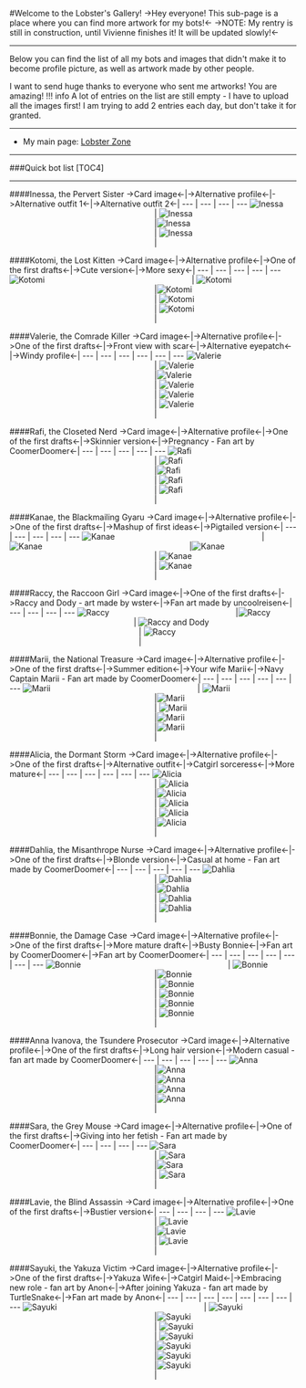 #Welcome to the Lobster's Gallery!
->Hey everyone! This sub-page is a place where you can find more artwork for my bots!<-
->NOTE: My rentry is still in construction, until Vivienne finishes it! It will be updated slowly!<-
***
Below you can find the list of all my bots and images that didn't make it to become profile picture, as well as artwork made by other people.

I want to send huge thanks to everyone who sent me artworks! You are amazing!
!!! info
    A lot of entries on the list are still empty - I have to upload all the images first! I am trying to add 2 entries each day, but don't take it for granted.
***
- My main page: [Lobster Zone](https://rentry.org/lobsterchan)
***
###Quick bot list
[TOC4]
***

####Inessa, the Pervert Sister
->Card image<-|->Alternative profile<-|->Alternative outfit 1<-|->Alternative outfit 2<-|
--- | --- | --- | --- 
![Inessa](https://files.catbox.moe/ln6fmw.png)                              | ![Inessa](https://files.catbox.moe/xqntlm.png)                              |![Inessa](https://files.catbox.moe/tatvse.png)                              | ![Inessa](https://files.catbox.moe/062h5w.png)                              |

####Kotomi, the Lost Kitten
->Card image<-|->Alternative profile<-|->One of the first drafts<-|->Cute version<-|->More sexy<-|
--- | --- | --- | --- | ---
![Kotomi](https://files.catbox.moe/h1h1pq.png)                              | ![Kotomi](https://files.catbox.moe/ddxzg8.png)                              |![Kotomi](https://files.catbox.moe/2t779e.png)                              | ![Kotomi](https://files.catbox.moe/h8ua20.png)                              | ![Kotomi](https://files.catbox.moe/678tve.png)                              |

####Valerie, the Comrade Killer
->Card image<-|->Alternative profile<-|->One of the first drafts<-|->Front view with scar<-|->Alternative eyepatch<-|->Windy profile<-|
--- | --- | --- | --- | --- | ---
![Valerie](https://files.catbox.moe/g2c8nn.png)                              | ![Valerie](https://files.catbox.moe/xjo28w.png)                              |![Valerie](https://files.catbox.moe/ecdthm.png)                              | ![Valerie](https://files.catbox.moe/6myw4e.png)                              | ![Valerie](https://files.catbox.moe/ln8w18.png)                              | ![Valerie](https://files.catbox.moe/q3ra6g.png)                              |

####Rafi, the Closeted Nerd
->Card image<-|->Alternative profile<-|->One of the first drafts<-|->Skinnier version<-|->Pregnancy - Fan art by CoomerDoomer<-|
--- | --- | --- | --- | ---
![Rafi](https://files.catbox.moe/sgb00j.png)                              | ![Rafi](https://files.catbox.moe/3mcnvi.png)                              |![Rafi](https://files.catbox.moe/da7s0g.png)                              | ![Rafi](https://files.catbox.moe/zmt2bw.png)                              | ![Rafi](https://files.catbox.moe/6s6tg3.png)                              |


####Kanae, the Blackmailing Gyaru
->Card image<-|->Alternative profile<-|->One of the first drafts<-|->Mashup of first ideas<-|->Pigtailed version<-|
--- | --- | --- | --- | ---
![Kanae](https://files.catbox.moe/lvajnd.png)                              | ![Kanae](https://files.catbox.moe/3xfpty.png)                              |![Kanae](https://files.catbox.moe/6d1xdp.png)                              | ![Kanae](https://files.catbox.moe/nn330b.png)                              | ![Kanae](https://files.catbox.moe/wzfnm1.png)                              |


####Raccy, the Raccoon Girl
->Card image<-|->One of the first drafts<-|->Raccy and Dody - art made by wster<-|->Fan art made by uncoolreisen<-|
--- | --- | --- | ---
![Raccy](https://files.catbox.moe/i39lsy.png)                          |![Raccy](https://files.catbox.moe/2932w8.png)                          | ![Raccy and Dody](https://files.catbox.moe/zbrdgc.png)                           | ![Raccy](https://files.catbox.moe/0y0l0z.png)                           |

####Marii, the National Treasure
->Card image<-|->Alternative profile<-|->One of the first drafts<-|->Summer edition<-|->Your wife Marii<-|->Navy Captain Marii - Fan art made by CoomerDoomer<-|
--- | --- | --- | --- | --- | ---
![Marii](https://files.catbox.moe/g2k59y.png)                              | ![Marii](https://files.catbox.moe/qm958o.png)                              |![Marii](https://files.catbox.moe/dz2pbx.png)                              | ![Marii](https://files.catbox.moe/y64v5m.png)                              |![Marii](https://files.catbox.moe/8qid42.png)                              |![Marii](https://files.catbox.moe/ls5ms9.png)                              |

####Alicia, the Dormant Storm
->Card image<-|->Alternative profile<-|->One of the first drafts<-|->Alternative outfit<-|->Catgirl sorceress<-|->More mature<-|
--- | --- | --- | --- | --- | ---
![Alicia](https://files.catbox.moe/f2f06l.png)                              | ![Alicia](https://files.catbox.moe/0go3ep.png)                              |![Alicia](https://files.catbox.moe/29iidi.png)                              | ![Alicia](https://files.catbox.moe/njvy44.png)                              | ![Alicia](https://files.catbox.moe/tlewg7.png)                              |![Alicia](https://files.catbox.moe/qg0r7h.png)                              |

####Dahlia, the Misanthrope Nurse
->Card image<-|->Alternative profile<-|->One of the first drafts<-|->Blonde version<-|->Casual at home - Fan art made by CoomerDoomer<-|
--- | --- | --- | --- | ---
![Dahlia](https://files.catbox.moe/udbiyc.png)                              | ![Dahlia](https://files.catbox.moe/wmholh.png)                              |![Dahlia](https://files.catbox.moe/xavorq.png)                              | ![Dahlia](https://files.catbox.moe/5x1g9m.png)                              | ![Dahlia](https://files.catbox.moe/b3ezwi.png)                              |

####Bonnie, the Damage Case
->Card image<-|->Alternative profile<-|->One of the first drafts<-|->More mature draft<-|->Busty Bonnie<-|->Fan art by CoomerDoomer<-|->Fan art by CoomerDoomer<-|
--- | --- | --- | --- | --- | --- | ---
![Bonnie](https://files.catbox.moe/znoirz.png)                              | ![Bonnie](https://files.catbox.moe/m6lz7a.png)                              |![Bonnie](https://files.catbox.moe/y72gyt.png)                              | ![Bonnie](https://files.catbox.moe/ha6sqr.png)                              | ![Bonnie](https://files.catbox.moe/4ell5a.png)                              | ![Bonnie](https://files.catbox.moe/0mn4fa.png)                              | ![Bonnie](https://files.catbox.moe/i5l8s9.png)                              |

####Anna Ivanova, the Tsundere Prosecutor
->Card image<-|->Alternative profile<-|->One of the first drafts<-|->Long hair version<-|->Modern casual - fan art made by CoomerDoomer<-|
--- | --- | --- | --- | ---
![Anna](https://files.catbox.moe/7dpfng.png)                              |![Anna](https://files.catbox.moe/i72oa1.png)                              |![Anna](https://files.catbox.moe/4vbwc9.png)                              |![Anna](https://files.catbox.moe/1dpugj.png)                              |![Anna](https://files.catbox.moe/43rv1z.png)                              |

####Sara, the Grey Mouse
->Card image<-|->Alternative profile<-|->One of the first drafts<-|->Giving into her fetish - Fan art made by CoomerDoomer<-|
--- | --- | --- | --- 
![Sara](https://files.catbox.moe/te3isu.png)                              | ![Sara](https://files.catbox.moe/pfk1nx.png)                              |![Sara](https://files.catbox.moe/zsxulg.png)                              | ![Sara](https://files.catbox.moe/awsxtd.png)                              |

####Lavie, the Blind Assassin
->Card image<-|->Alternative profile<-|->One of the first drafts<-|->Bustier version<-|
--- | --- | --- | --- 
![Lavie](https://files.catbox.moe/ppoefk.png)                              | ![Lavie](https://files.catbox.moe/zillia.png)                              |![Lavie](https://files.catbox.moe/udzhpj.png)                              | ![Lavie](https://files.catbox.moe/9anult.png)                              |

####Sayuki, the Yakuza Victim
->Card image<-|->Alternative profile<-|->One of the first drafts<-|->Yakuza Wife<-|->Catgirl Maid<-|->Embracing new role - fan art by Anon<-|->After joining Yakuza - fan art made by TurtleSnake<-|->Fan art made by Anon<-|
--- | --- | --- | --- | --- | --- | --- | ---
![Sayuki](https://files.catbox.moe/7pe2u0.png)                              | ![Sayuki](https://files.catbox.moe/sd0bbq.png)                              |![Sayuki](https://files.catbox.moe/6bsahp.png)                              | ![Sayuki](https://files.catbox.moe/kbu4sy.png)                              | ![Sayuki](https://files.catbox.moe/6ct9fj.png)                              |![Sayuki](https://files.catbox.moe/rbw72u.png)                              |![Sayuki](https://files.catbox.moe/pg39ye.png)                              |![Sayuki](https://files.catbox.moe/6rq9l8.png)                              |